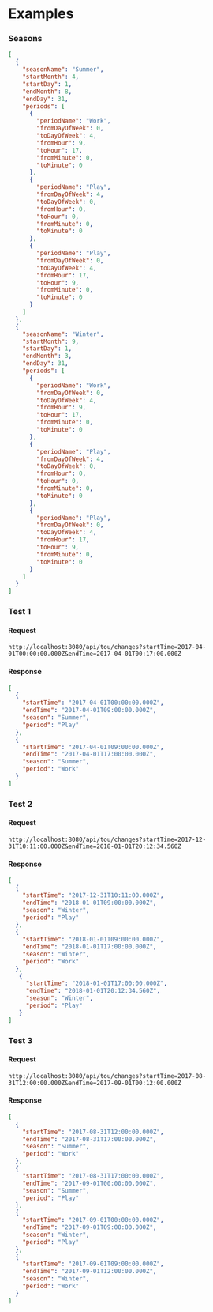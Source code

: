 # Examples

### Seasons

```json
[
  {
    "seasonName": "Summer",
    "startMonth": 4,
    "startDay": 1,
    "endMonth": 8,
    "endDay": 31,
    "periods": [
      {
        "periodName": "Work",
        "fromDayOfWeek": 0,
        "toDayOfWeek": 4,
        "fromHour": 9,
        "toHour": 17,
        "fromMinute": 0,
        "toMinute": 0
      },
      {
        "periodName": "Play",
        "fromDayOfWeek": 4,
        "toDayOfWeek": 0,
        "fromHour": 0,
        "toHour": 0,
        "fromMinute": 0,
        "toMinute": 0
      },
      {
        "periodName": "Play",
        "fromDayOfWeek": 0,
        "toDayOfWeek": 4,
        "fromHour": 17,
        "toHour": 9,
        "fromMinute": 0,
        "toMinute": 0
      }
    ]
  },
  {
    "seasonName": "Winter",
    "startMonth": 9,
    "startDay": 1,
    "endMonth": 3,
    "endDay": 31,
    "periods": [
      {
        "periodName": "Work",
        "fromDayOfWeek": 0,
        "toDayOfWeek": 4,
        "fromHour": 9,
        "toHour": 17,
        "fromMinute": 0,
        "toMinute": 0
      },
      {
        "periodName": "Play",
        "fromDayOfWeek": 4,
        "toDayOfWeek": 0,
        "fromHour": 0,
        "toHour": 0,
        "fromMinute": 0,
        "toMinute": 0
      },
      {
        "periodName": "Play",
        "fromDayOfWeek": 0,
        "toDayOfWeek": 4,
        "fromHour": 17,
        "toHour": 9,
        "fromMinute": 0,
        "toMinute": 0
      }
    ]
  }
]
```

### Test 1

#### Request

`http://localhost:8080/api/tou/changes?startTime=2017-04-01T00:00:00.000Z&endTime=2017-04-01T00:17:00.000Z`

#### Response

```json
[
  {
    "startTime": "2017-04-01T00:00:00.000Z",
    "endTime": "2017-04-01T09:00:00.000Z",
    "season": "Summer",
    "period": "Play"
  },
  {
    "startTime": "2017-04-01T09:00:00.000Z",
    "endTime": "2017-04-01T17:00:00.000Z",
    "season": "Summer",
    "period": "Work"
  }
]
```

### Test 2

#### Request

`http://localhost:8080/api/tou/changes?startTime=2017-12-31T10:11:00.000Z&endTime=2018-01-01T20:12:34.560Z`

#### Response

```json
[
  {
    "startTime": "2017-12-31T10:11:00.000Z",
    "endTime": "2018-01-01T09:00:00.000Z",
    "season": "Winter",
    "period": "Play"
  },
  {
    "startTime": "2018-01-01T09:00:00.000Z",
    "endTime": "2018-01-01T17:00:00.000Z",
    "season": "Winter",
    "period": "Work"
  },
   {
     "startTime": "2018-01-01T17:00:00.000Z",
     "endTime": "2018-01-01T20:12:34.560Z",
     "season": "Winter",
     "period": "Play"
   }
]
```

### Test 3

#### Request

`http://localhost:8080/api/tou/changes?startTime=2017-08-31T12:00:00.000Z&endTime=2017-09-01T00:12:00.000Z`

#### Response

```json
[
  {
    "startTime": "2017-08-31T12:00:00.000Z",
    "endTime": "2017-08-31T17:00:00.000Z",
    "season": "Summer",
    "period": "Work"
  },
  {
    "startTime": "2017-08-31T17:00:00.000Z",
    "endTime": "2017-09-01T00:00:00.000Z",
    "season": "Summer",
    "period": "Play"
  },
  {
    "startTime": "2017-09-01T00:00:00.000Z",
    "endTime": "2017-09-01T09:00:00.000Z",
    "season": "Winter",
    "period": "Play"
  },
  {
    "startTime": "2017-09-01T09:00:00.000Z",
    "endTime": "2017-09-01T12:00:00.000Z",
    "season": "Winter",
    "period": "Work"
  }
]
```